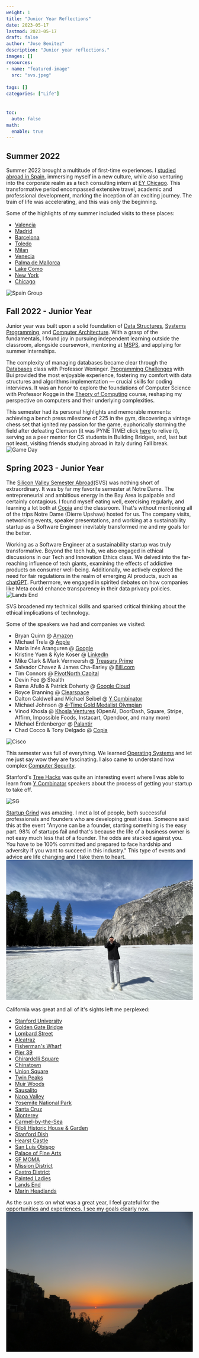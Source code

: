 ```yaml
---
weight: 1
title: "Junior Year Reflections"
date: 2023-05-17
lastmod: 2023-05-17
draft: false
author: "Jose Benitez"
description: "Junior year reflections."
images: []
resources:
- name: "featured-image"
  src: "svs.jpeg"

tags: []
categories: ["Life"]


toc:
  auto: false
math:
  enable: true
---
```


## Summer 2022
Summer 2022 brought a multitude of first-time experiences. I [studied abroad in Spain](https://engineering.nd.edu/departments-programs/study-abroad/spain-summer-engineering/), immersing myself in a new culture, while also venturing into the corporate realm as a tech consulting intern at [EY Chicago](https://www.ey.com/en_us). This transformative period encompassed extensive travel, academic and professional development, marking the inception of an exciting journey. The train of life was accelerating, and this was only the beginning.

Some of the highlights of my summer included visits to these places:
- [Valencia](https://en.wikipedia.org/wiki/Valencia)
- [Madrid](https://en.wikipedia.org/wiki/Madrid)
- [Barcelona](https://en.wikipedia.org/wiki/Barcelona)
- [Toledo](https://en.wikipedia.org/wiki/Toledo,_Spain)
- [Milan](https://en.wikipedia.org/wiki/Milan)
- [Venecia](https://en.wikipedia.org/wiki/Venice)
- [Palma de Mallorca](https://en.wikipedia.org/wiki/Palma_de_Mallorca)
- [Lake Como](https://en.wikipedia.org/wiki/Lake_Como)
- [New York ](https://en.wikipedia.org/wiki/New_York_City)
- [Chicago](https://en.wikipedia.org/wiki/Chicago)

![Spain Group](./spain.png)



## Fall 2022 - Junior Year

Junior year was built upon a solid foundation of [Data Structures](https://www3.nd.edu/~pbui/teaching/cse.30331.fa16/), [Systems Programming](https://www3.nd.edu/~pbui/teaching/cse.20289.sp23/), and [Computer Architecture](https://www.tutorialspoint.com/what-is-computer-architecture#:~:text=Computer%20architecture%20can%20be%20defined,a%20system%20performs%20and%20operates.). With a grasp of the fundamentals, I found joy in pursuing independent learning outside the classroom, alongside coursework, mentoring at [MSPS](https://msps.nd.edu/), and applying for summer internships.

The complexity of managing databases became clear through the [Databases](https://timweninger.com/teaching/database-systems-concepts/) class with Professor Weninger. [Programming Challenges](https://www3.nd.edu/~pbui/teaching/cse.30872.fa22/) with Bui provided the most enjoyable experience, fostering my comfort with data structures and algorithms implementation — crucial skills for coding interviews. It was an honor to explore the foundations of Computer Science with Professor Kogge in the [Theory of Computing](https://www3.nd.edu/~kogge/courses/cse30151-fa17/) course, reshaping my perspective on computers and their underlying complexities.

This semester had its personal highlights and memorable moments: achieving a bench press milestone of 225 in the gym, discovering a vintage chess set that ignited my passion for the game, euphorically storming the field after defeating Clemson (it was PYNE TIME! click [here](https://www.youtube.com/watch?v=21r_7dJ4cAg) to relive it), serving as a peer mentor for CS students in Building Bridges, and, last but not least, visiting friends studying abroad in Italy during Fall break.
![Game Day](./gameday.png)

## Spring 2023 - Junior Year
The [Silicon Valley Semester Abroad](https://california.nd.edu/siliconvalley/)(SVS) was nothing short of extraordinary. It was by far my favorite semester at Notre Dame. The entrepreneurial and ambitious energy in the Bay Area is palpable and certainly contagious. I found myself eating well, exercising regularly, and learning a lot both at [Copia](https://www.gocopia.com/) and the classroom. That's without mentioning all of the trips Notre Dame (Dierre Upshaw) hosted for us. The company visits, networking events, speaker presentations, and working at a sustainability startup as a Software Engineer inevitably transformed me and my goals for the better. 

Working as a Software Engineer at a sustainability startup was truly transformative. Beyond the tech hub, we also engaged in ethical discussions in our Tech and Innovation Ethics class. We delved into the far-reaching influence of tech giants, examining the effects of addictive products on consumer well-being. Additionally, we actively explored the need for fair regulations in the realm of emerging AI products, such as [chatGPT](https://chat.openai.com/). Furthermore, we engaged in spirited debates on how companies like Meta could enhance transparency in their data privacy policies.
![Lands End](./blue2.png)

SVS broadened my technical skills and sparked critical thinking about the ethical implications of technology.

Some of the speakers we had and companies we visited:
- Bryan Quinn @ [Amazon](https://www.amazon.com/)
- Michael Trela @ [Apple](https://www.apple.com/)
- María Inés Aranguren @ [Google](https://www.google.com/)
- Kristine Yuen & Kyle Koser @ [LinkedIn](https://www.linkedin.com)
- Mike Clark & Mark Vermeersh @ [Treasury Prime](https://www.treasuryprime.com/)
- Salvador Chavez & James Cha-Earley @ [Bill.com](https://www.bill.com/)
- Tim Connors @ [PivotNorth Capital](https://pivotnorth.com/)
- Devin Fee @ Stealth
- Rama Afullo & Patrick Doherty @ [Google Cloud](https://cloud.google.com/)
- Royce Branning @ [Clearspace](https://www.getclearspace.com/)
- Dalton Caldwell and Michael Seibel @ [Y Combinator](https://www.ycombinator.com/)
- Michael Johnson @ [4-Time Gold Medalist Olympian](https://en.wikipedia.org/wiki/Michael_Johnson_(sprinter))
- Vinod Khosla @ [Khosla Ventures](https://www.khoslaventures.com/) (OpenAI, DoorDash, Square, Stripe, Affirm, Impossible Foods, Instacart, Opendoor, and many more)
- Michael Erdenberger @ [Palantir](https://www.palantir.com/)
- Chad Cocco & Tony Delgado @ [Copia](https://www.gocopia.com/)

![Cisco](./cisco2.png)


This semester was full of everything. We learned [Operating Systems](https://www3.nd.edu/~pbui/teaching/cse.30341.fa22/) and let me just say wow they are fascinating. I also came to understand how complex [Computer Security](https://bootcamp.berkeley.edu/blog/what-is-computer-security/#:~:text=Computer%20security%20refers%20to%20measures,security%20and%20computer%20safety%20practices.). 

Stanford's [Tree Hacks](https://www.treehacks.com/) was quite an interesting event where I was able to learn from [Y Combinator](https://www.ycombinator.com/) speakers about the process of getting your startup to take off. 

![SG](./startup.png)

[Startup Grind](https://www.startupgrind.com/events/details/startup-grind-silicon-valley-san-francisco-bay-area-presents-global-conference-2023/) was amazing. I met a lot of people, both successful professionals and founders who are developing great ideas. Someone said this at the event "Anyone can be a founder, starting something is the easy part. 98% of startups fail and that's because the life of a business owner is not easy much less that of a founder. The odds are stacked against you. You have to be 100% committed and prepared to face hardship and adversity if you want to succeed in this industry." This type of events and advice are life changing and I take them to heart. 
![Yosemite](./yosemite.jpeg)

California was great and all of it's sights left me perplexed:
- [Stanford University](https://www.stanford.edu/)
- [Golden Gate Bridge](https://www.goldengatebridge.org/)
- [Lombard Street](https://en.wikipedia.org/wiki/Lombard_Street_San_Francisco)
- [Alcatraz](https://www.nps.gov/alca/index.htm)
- [Fisherman's Wharf](https://www.fishermanswharf.org/)
- [Pier 39](https://www.pier39.com/)
- [Ghirardelli Square](https://www.ghirardellisq.com/)
- [Chinatown](https://www.sanfranciscochinatown.com/)
- [Union Square](https://www.unionsquaresf.com/)
- [Twin Peaks](https://sfrecpark.org/destination/twin-peaks/)
- [Muir Woods](https://www.nps.gov/muwo/index.htm)
- [Sausalito](https://www.sausalito.org/)
- [Napa Valley](https://www.visitnapavalley.com/)
- [Yosemite National Park](https://www.nps.gov/yose/index.htm)
- [Santa Cruz](https://www.cityofsantacruz.com/)
- [Monterey](https://www.seemonterey.com/)
- [Carmel-by-the-Sea](https://www.carmelcalifornia.com/)
- [Filoli Historic House & Garden](https://filoli.org/)
- [Stanford Dish](https://dish.stanford.edu/)
- [Hearst Castle](https://hearstcastle.org/)
- [San Luis Obispo](https://www.slocity.org/)
- [Palace of Fine Arts](https://palaceoffinearts.org/)
- [SF MOMA](https://www.sfmoma.org/)
- [Mission District](https://www.sftravel.com/article/mission-district-guide)
- [Castro District](https://www.sfcastro.com/)
- [Painted Ladies](https://sfrecpark.org/visitacion-valley-playground/)
- [Lands End](https://www.nps.gov/goga/planyourvisit/landsend.htm)
- [Marin Headlands](https://www.nps.gov/goga/planyourvisit/marin-headlands.htm)



As the sun sets on what was a great year, I feel grateful for the opportunities and experiences. I see my goals clearly now. 
![Sunset](./sun.JPG)